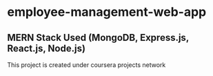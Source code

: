 # employee-management-web-app

## MERN Stack Used (MongoDB, Express.js, React.js, Node.js)
<p>This project is created under coursera projects network</p>
